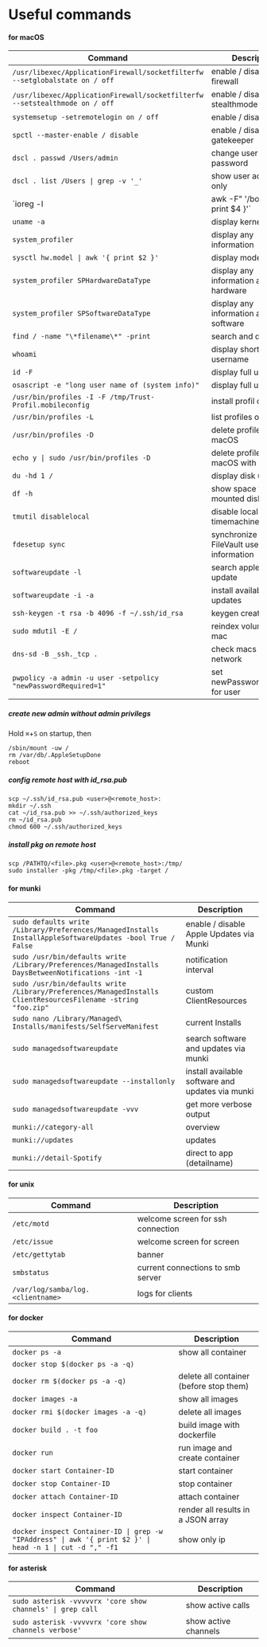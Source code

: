 # Useful commands

#### for macOS
| Command | Description |
| --- | --- |
| `/usr/libexec/ApplicationFirewall/socketfilterfw --setglobalstate on / off` | enable / disable firewall |
| `/usr/libexec/ApplicationFirewall/socketfilterfw --setstealthmode on / off` | enable / disable stealthmode |
| `systemsetup -setremotelogin on / off` | enable / disable ssh |
| `spctl --master-enable / disable` | enable / disable gatekeeper |
| `dscl . passwd /Users/admin` | change user (admin) password |
| `dscl . list /Users \| grep -v '_'`  | show user accounts only |
| `ioreg -l | awk -F\" '/board-id/ { print $4 }'`  | show board id |
| `uname -a` | display kernel version |
| `system_profiler` | display any information |
| `sysctl hw.model \| awk '{ print $2 }'` | display model |
| `system_profiler SPHardwareDataType` | display any information about hardware |
| `system_profiler SPSoftwareDataType ` | display any information about software |
| `find / -name "\*filename\*" -print` | search and display file |
| `whoami` | display short username  |
| `id -F` | display full username |
| `osascript -e "long user name of (system info)"` | display full username |
| `/usr/bin/profiles -I -F /tmp/Trust-Profil.mobileconfig` | install profil on macOS |
| `/usr/bin/profiles -L` | list profiles on macOS |
| `/usr/bin/profiles -D` | delete profiles on macOS |
| `echo y \| sudo /usr/bin/profiles -D` | delete profiles on macOS with yes |
| `du -hd 1 /` | display disk usage |
| `df -h` | show space from mounted disk |
| `tmutil disablelocal` | disable local timemachine backups |
| `fdesetup sync` | synchronize existing FileVault user information |
| `softwareupdate -l` | search apple software update |
| `softwareupdate -i -a` | install available updates |
| `ssh-keygen -t rsa -b 4096 -f ~/.ssh/id_rsa` | keygen create id_rsa |
| `sudo mdutil -E /` |  reindex volume on the mac |
| `dns-sd -B _ssh._tcp .` | check macs in the network |
| `pwpolicy -a admin -u user -setpolicy "newPasswordRequired=1"` | set newPasswordRequired for user |

##### create new admin without admin privilegs
Hold `⌘`+`S` on startup, then
```
/sbin/mount -uw /
rm /var/db/.AppleSetupDone
reboot
```

##### config remote host with id_rsa.pub
```
scp ~/.ssh/id_rsa.pub <user>@<remote_host>:
mkdir ~/.ssh
cat ~/id_rsa.pub >> ~/.ssh/authorized_keys
rm ~/id_rsa.pub
chmod 600 ~/.ssh/authorized_keys
```

##### install pkg on remote host
```
scp /PATHTO/<file>.pkg <user>@<remote_host>:/tmp/
sudo installer -pkg /tmp/<file>.pkg -target /
```

#### for munki 
| Command | Description |
| --- | --- |
| `sudo defaults write /Library/Preferences/ManagedInstalls InstallAppleSoftwareUpdates -bool True / False` | enable / disable Apple Updates via Munki |
| `sudo /usr/bin/defaults write /Library/Preferences/ManagedInstalls DaysBetweenNotifications -int -1` | notification interval |
| `sudo /usr/bin/defaults write /Library/Preferences/ManagedInstalls ClientResourcesFilename -string "foo.zip"` | custom ClientResources |
| `sudo nano /Library/Managed\ Installs/manifests/SelfServeManifest` | current Installs |
| `sudo managedsoftwareupdate` | search software and updates via munki |
| `sudo managedsoftwareupdate --installonly` | install available software and updates via munki |
| `sudo managedsoftwareupdate -vvv` | get more verbose output |
| `munki://category-all` | overview |
| `munki://updates` | updates |
| `munki://detail-Spotify` | direct to app (detailname) |

#### for unix 
| Command | Description |
| --- | --- |
| `/etc/motd` | welcome screen for ssh connection |
| `/etc/issue` | welcome screen for screen |
| `/etc/gettytab` | banner |
| `smbstatus` | current connections to smb server |
| `/var/log/samba/log.<clientname>` | logs for clients |

#### for docker 
| Command | Description |
| --- | --- |
| `docker ps -a` | show all container |
| `docker stop $(docker ps -a -q)` |  |
| `docker rm $(docker ps -a -q)` | delete all container (before stop them) |
| `docker images -a` | show all images |
| `docker rmi $(docker images -a -q)` | delete all images |
| `docker build . -t foo` | build image with dockerfile |
| `docker run ` | run image and create container |
| `docker start Container-ID` | start container |
| `docker stop Container-ID` | stop container |
| `docker attach Container-ID` | attach container |
| `docker inspect Container-ID` | render all results in a JSON array |
| `docker inspect Container-ID \| grep -w "IPAddress" \| awk '{ print $2 }' \| head -n 1 \| cut -d "," -f1` | show only ip |

#### for asterisk 
| Command | Description |
| --- | --- |
| `sudo asterisk -vvvvvrx 'core show channels' \| grep call ` | show active calls |
| `sudo asterisk -vvvvvrx 'core show channels verbose'  ` | show active channels |
